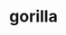 ---
layout: animals&nature
title: gorilla
emoji: gorilla
permalink: 🦍.html
image: assets/img/3moji/gorilla.png
---